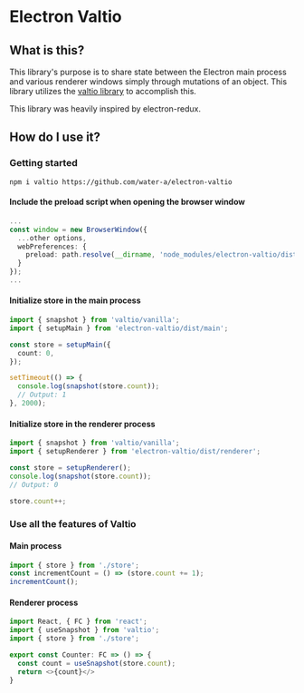 # Electron Valtio

## What is this?

This library's purpose is to share state between the Electron main process and various renderer windows simply through mutations of an object. This library utilizes the [valtio library](https://github.com/pmndrs/valtio) to accomplish this.

This library was heavily inspired by electron-redux.

## How do I use it?

### Getting started

`npm i valtio https://github.com/water-a/electron-valtio`

#### Include the preload script when opening the browser window

```typescript
...
const window = new BrowserWindow({
  ...other options,
  webPreferences: {
    preload: path.resolve(__dirname, 'node_modules/electron-valtio/dist/preload.js')
  }
});
...
```

#### Initialize store in the main process

```typescript
import { snapshot } from 'valtio/vanilla';
import { setupMain } from 'electron-valtio/dist/main';

const store = setupMain({
  count: 0,
});

setTimeout(() => {
  console.log(snapshot(store.count));
  // Output: 1
}, 2000);
```

#### Initialize store in the renderer process

```typescript
import { snapshot } from 'valtio/vanilla';
import { setupRenderer } from 'electron-valtio/dist/renderer';

const store = setupRenderer();
console.log(snapshot(store.count));
// Output: 0

store.count++;
```

### Use all the features of Valtio

#### Main process

```typescript
import { store } from './store';
const incrementCount = () => (store.count += 1);
incrementCount();
```

#### Renderer process

```typescript
import React, { FC } from 'react';
import { useSnapshot } from 'valtio';
import { store } from './store';

export const Counter: FC => () => {
  const count = useSnapshot(store.count);
  return <>{count}</>
}
```
